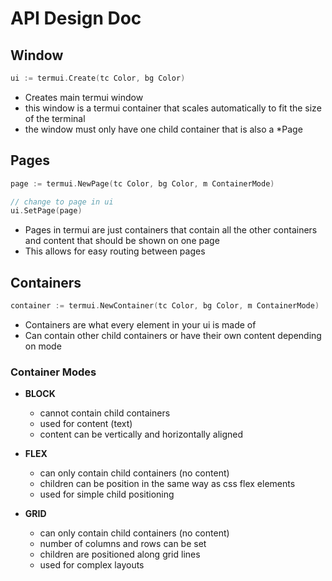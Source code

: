 # API Design Doc

## Window

```go
ui := termui.Create(tc Color, bg Color)
```

- Creates main termui window
- this window is a termui container that scales automatically to fit the size of the terminal
- the window must only have one child container that is also a \*Page

## Pages

```go
page := termui.NewPage(tc Color, bg Color, m ContainerMode)

// change to page in ui
ui.SetPage(page)
```

- Pages in termui are just containers that contain all the other containers and content that should be shown on one page
- This allows for easy routing between pages

## Containers

```go
container := termui.NewContainer(tc Color, bg Color, m ContainerMode)
```

- Containers are what every element in your ui is made of
- Can contain other child containers or have their own content depending on mode

### Container Modes

- **BLOCK**

  - cannot contain child containers
  - used for content (text)
  - content can be vertically and horizontally aligned

- **FLEX**

  - can only contain child containers (no content)
  - children can be position in the same way as css flex elements
  - used for simple child positioning

- **GRID**
  - can only contain child containers (no content)
  - number of columns and rows can be set
  - children are positioned along grid lines
  - used for complex layouts
